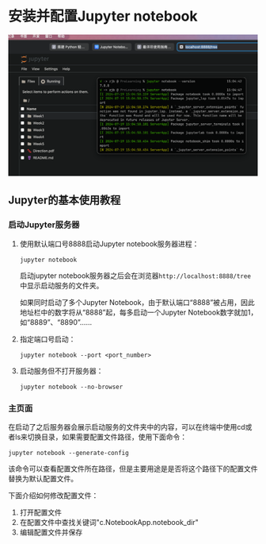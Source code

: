 # 安装并配置Jupyter notebook

![file not found](image.png)

## Jupyter的基本使用教程

### 启动Jupyter服务器

1. 使用默认端口号8888启动Jupyter 
notebook服务器进程：

    ```shell
    jupyter notebook
    ```

    启动jupyter notebook服务器之后会在浏览器`http://localhost:8888/tree`中显示启动服务的文件夹。

    如果同时启动了多个Jupyter Notebook，由于默认端口“8888”被占用，因此地址栏中的数字将从“8888”起，每多启动一个Jupyter Notebook数字就加1，如“8889”、“8890”……

2. 指定端口号启动：

    ```shell
    jupyter notebook --port <port_number>
    ```

3. 启动服务但不打开服务器：

    ```shell
    jupyter notebook --no-browser
    ```

### 主页面

在启动了之后服务器会展示启动服务的文件夹中的内容，可以在终端中使用cd或者ls来切换目录，如果需要配置文件路径，使用下面命令：

```shell
jupyter notebook --generate-config
```

该命令可以查看配置文件所在路径，但是主要用途是是否将这个路径下的配置文件替换为默认配置文件。

下面介绍如何修改配置文件：

1. 打开配置文件
2. 在配置文件中查找关键词"c.NotebookApp.notebook_dir"
3. 编辑配置文件并保存
